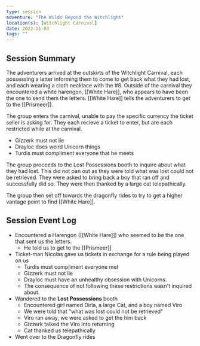 ```yaml
---
type: session
adventure: "The Wilds Beyond the Witchlight"
location(s): [Witchlight Carnival]
date: 2022-11-03
tags: ""
---
```


## Session Summary

The adventurers arrived at the outskirts of the Witchlight Carnival, each possessing a letter informing them to come to get back what they had lost, and each wearing a cloth necklace with the #8. Outside of the carnival they encountered a white harengon, [[White Hare]], who appears to have been the one to send them the letters. [[White Hare]] tells the adventurers to get to the [[Prismeer]].

The group enters the carnival, unable to pay the specific currency the ticket seller is asking for. They each recieve a ticket to enter, but are each restricted while at the carnival. 

- Gizzerk must not lie
- Drayloc does weird Unicorn things
- Turdis must compliment everyone that he meets

The group proceeds to the Lost Possessions booth to inquire about what they had lost. This did not pan out as they were told what was lost could not be retrieved. They were asked to bring back a boy that ran off and successfully did so. They were then thanked by a large cat telepathically.

The group then set off towards the dragonfly rides to try to get a higher vantage point to find [[White Hare]].

## Session Event Log
- Encountered a Harengon ([[White Hare]]) who seemed to be the one that sent us the letters.
	- He told us to get to the [[Prismeer]]
- Ticket-man Nicolas gave us tickets in exchange for a rule being played on us
	- Turdis must compliment everyone met
	- Gizzerk must not lie
	- Drayloc must have an unhealthy obsession with Unicorns.
	- The consequence of not following these restrictions wasn't inquired about.
- Wandered to the **Lost Possessions** booth
	- Encountered girl named Dirla, a large Cat, and a boy named Viro
	- We were told that "what was lost could not be retrieved"
	- Viro ran away, we were asked to get the him back
	- Gizzerk talked the Viro into returning
	- Cat thanked us telepathically
- Went over to the Dragonfly rides
